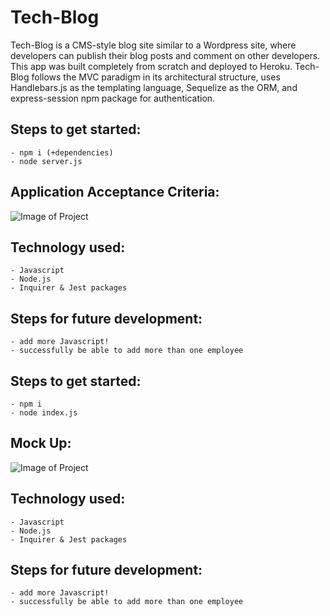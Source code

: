 # Tech-Blog

Tech-Blog is a CMS-style blog site similar to a Wordpress site, where developers can publish their blog posts and comment on other developers. This app was built completely from scratch and deployed to Heroku. Tech-Blog follows the MVC paradigm in its architectural structure, uses Handlebars.js as the templating language, Sequelize as the ORM, and express-session npm package for authentication.

## **Steps to get started:**
```
- npm i (+dependencies)
- node server.js
```

## **Application Acceptance Criteria:**
![Image of Project](./assets/images/criteria.png)


## **Technology used:**
```
- Javascript
- Node.js
- Inquirer & Jest packages
```

## **Steps for future development:**
```
- add more Javascript!
- successfully be able to add more than one employee
```

## **Steps to get started:**
```
- npm i
- node index.js
```

## **Mock Up:**
![Image of Project](./assets/images/criteria.png)


## **Technology used:**
```
- Javascript
- Node.js
- Inquirer & Jest packages
```

## **Steps for future development:**
```
- add more Javascript!
- successfully be able to add more than one employee
```
